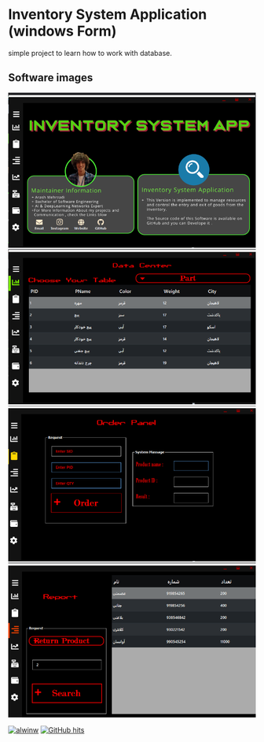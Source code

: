 # Inventory System Application (windows Form)
simple project to learn how to  work with database.

## Software images


<img src="https://github.com/arash-mehrzadi/Inventory-Application-WFA/blob/master/Repo_Cache/1.png" width="whatever" height="whatever">

<img src="https://github.com/arash-mehrzadi/Inventory-Application-WFA/blob/master/Repo_Cache/2.png" width="whatever" height="whatever">

<img src="https://github.com/arash-mehrzadi/Inventory-Application-WFA/blob/master/Repo_Cache/3.png" width="whatever" height="whatever">

<img src="https://github.com/arash-mehrzadi/Inventory-Application-WFA/blob/master/Repo_Cache/4.png" width="whatever" height="whatever">


<p align="left">
    <a href="https://github.com/arash-mehrzadi" target="_blank"><img alt="alwinw" src="https://badges.pufler.dev/visits/arash-mehrzadi/Inventory-Application-WFA?logo=GitHub&label=visits&color=success&logoColor=white&style=flat-square"/></a>
    <!--<a href="https://github.com/arash-mehrzadi" target="_blank"><img alt="profile hits" src="https://img.shields.io/jsdelivr/gh/hw/alwinw/alwinw?label=hits&style=flat-square"></a>-->
    <a href="https://github.com/arash-mehrzadi/alwinw" target="_blank"><img alt="GitHub hits" src="https://img.shields.io/github/last-commit/arash-mehrzadi/Inventory-Application-WFA?label=updated&style=flat-square"></a>
</p>
